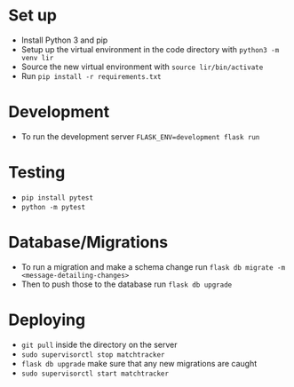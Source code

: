 # Set up

* Install Python 3 and pip
* Setup up the virtual environment in the code directory with `python3 -m venv lir`
* Source the new virtual environment with `source lir/bin/activate`
* Run `pip install -r requirements.txt`
 
# Development

* To run the development server `FLASK_ENV=development flask run`
 
# Testing

* `pip install pytest`
* `python -m pytest`

# Database/Migrations

* To run a migration and make a schema change run `flask db migrate -m <message-detailing-changes>`
* Then to push those to the database run `flask db upgrade`

# Deploying

* `git pull` inside the directory on the server
* `sudo supervisorctl stop matchtracker` 
* `flask db upgrade` make sure that any new migrations are caught
* `sudo supervisorctl start matchtracker` 

